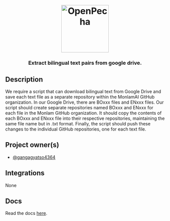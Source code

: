 
<h1 align="center">
  <br>
  <a href="https://openpecha.org"><img src="https://avatars.githubusercontent.com/u/82142807?s=400&u=19e108a15566f3a1449bafb03b8dd706a72aebcd&v=4" alt="OpenPecha" width="150"></a>
  <br>
</h1>

<!-- Replace with 1-sentence description about what this tool is or does.-->

<h3 align="center">Extract bilingual text pairs from google drive.</h3>

## Description

We require a script that can download bilingual text from Google Drive and save each text file as a separate repository within the MonlamAI GitHub organization. In our Google Drive, there are BOxxx files and ENxxx files. Our script should create separate repositories named BOxxx and ENxxx for each file in the Monlam GitHub organization. It should copy the contents of each BOxxx and ENxxx file into their respective repositories, maintaining the same file name but in .txt format. Finally, the script should push these changes to the individual GitHub repositories, one for each text file.

## Project owner(s)

<!-- Link to the repo owners' github profiles -->

- [@gangagyatso4364](https://github.com/gangagyatso4364)

## Integrations

<!-- Add any intregrations here or delete `- []()` and write None-->

None
## Docs

<!-- Update the link to the docs -->

Read the docs [here](https://wiki.openpecha.org/#/dev/coding-guidelines).
